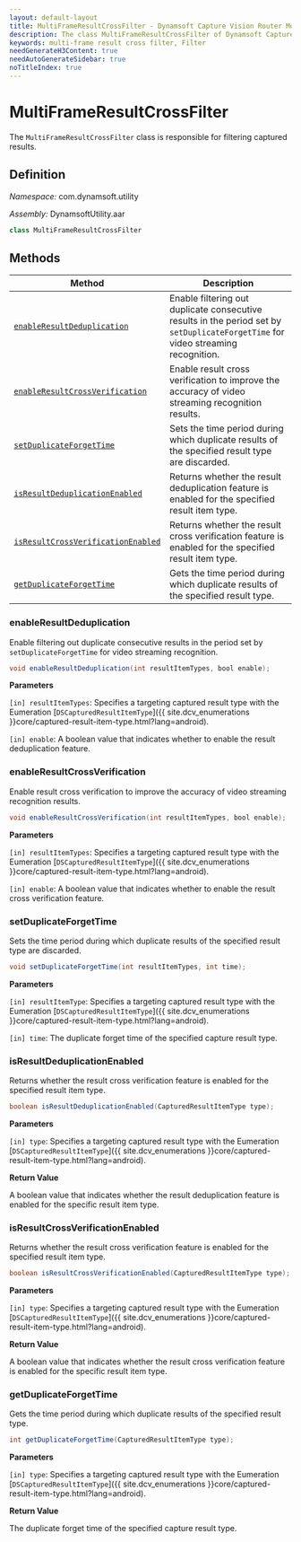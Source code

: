 ```yaml
---
layout: default-layout
title: MultiFrameResultCrossFilter - Dynamsoft Capture Vision Router Module Android Edition API Reference
description: The class MultiFrameResultCrossFilter of Dynamsoft Capture Vision Router Module is responsible for filtering captured results.
keywords: multi-frame result cross filter, Filter
needGenerateH3Content: true
needAutoGenerateSidebar: true
noTitleIndex: true
---
```


# MultiFrameResultCrossFilter

The `MultiFrameResultCrossFilter` class is responsible for filtering captured results.

## Definition

*Namespace:* com.dynamsoft.utility

*Assembly:* DynamsoftUtility.aar

```java
class MultiFrameResultCrossFilter
```

## Methods

| Method | Description |
| ------ | ----------- |
| [`enableResultDeduplication`](#enableresultdeduplication) | Enable filtering out duplicate consecutive results in the period set by `setDuplicateForgetTime` for video streaming recognition. |
| [`enableResultCrossVerification`](#enableresultcrossverification) | Enable result cross verification to improve the accuracy of video streaming recognition results. |
| [`setDuplicateForgetTime`](#setduplicateforgettime) | Sets the time period during which duplicate results of the specified result type are discarded. |
| [`isResultDeduplicationEnabled`](#isresultdeduplicationenabled) | Returns whether the result deduplication feature is enabled for the specified result item type. |
| [`isResultCrossVerificationEnabled`](#isresultcrossverificationenabled) | Returns whether the result cross verification feature is enabled for the specified result item type. |
| [`getDuplicateForgetTime`](#getduplicateforgettime) | Gets the time period during which duplicate results of the specified  result type. |

### enableResultDeduplication

Enable filtering out duplicate consecutive results in the period set by `setDuplicateForgetTime` for video streaming recognition.

```java
void enableResultDeduplication(int resultItemTypes, bool enable);
```

**Parameters**

`[in] resultItemTypes`: Specifies a targeting captured result type with the Eumeration [`DSCapturedResultItemType`]({{ site.dcv_enumerations }}core/captured-result-item-type.html?lang=android).  

`[in] enable`: A boolean value that indicates whether to enable the result deduplication feature.

### enableResultCrossVerification

Enable result cross verification to improve the accuracy of video streaming recognition results.

```java
void enableResultCrossVerification(int resultItemTypes, bool enable);
```

**Parameters**

`[in] resultItemTypes`: Specifies a targeting captured result type with the Eumeration [`DSCapturedResultItemType`]({{ site.dcv_enumerations }}core/captured-result-item-type.html?lang=android).  

`[in] enable`: A boolean value that indicates whether to enable the result cross verification feature.

### setDuplicateForgetTime

Sets the time period during which duplicate results of the specified result type are discarded.

```java
void setDuplicateForgetTime(int resultItemTypes, int time);
```

**Parameters**

`[in] resultItemType`: Specifies a targeting captured result type with the Eumeration [`DSCapturedResultItemType`]({{ site.dcv_enumerations }}core/captured-result-item-type.html?lang=android).  

`[in] time`: The duplicate forget time of the specified capture result type.

### isResultDeduplicationEnabled

Returns whether the result cross verification feature is enabled for the specified result item type.

```java
boolean isResultDeduplicationEnabled(CapturedResultItemType type);
```

**Parameters**

`[in] type`: Specifies a targeting captured result type with the Eumeration [`DSCapturedResultItemType`]({{ site.dcv_enumerations }}core/captured-result-item-type.html?lang=android).

**Return Value**

A boolean value that indicates whether the result deduplication feature is enabled for the specific result item type.

### isResultCrossVerificationEnabled

Returns whether the result cross verification feature is enabled for the specified result item type.

```java
boolean isResultCrossVerificationEnabled(CapturedResultItemType type);
```

**Parameters**

`[in] type`: Specifies a targeting captured result type with the Eumeration [`DSCapturedResultItemType`]({{ site.dcv_enumerations }}core/captured-result-item-type.html?lang=android).

**Return Value**

A boolean value that indicates whether the result cross verification feature is enabled for the specific result item type.

### getDuplicateForgetTime

Gets the time period during which duplicate results of the specified  result type.

```java
int getDuplicateForgetTime(CapturedResultItemType type);
```

**Parameters**

`[in] type`: Specifies a targeting captured result type with the Eumeration [`DSCapturedResultItemType`]({{ site.dcv_enumerations }}core/captured-result-item-type.html?lang=android).

**Return Value**

The duplicate forget time of the specified capture result type.
